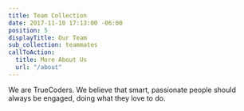 ```yaml
---
title: Team Collection
date: 2017-11-10 17:13:00 -06:00
position: 5
displayTitle: Our Team
sub_collection: teammates
callToAction:
  title: More About Us
  url: "/about"
---
```


We are TrueCoders. We believe that smart, passionate people should always be engaged, doing what they love to do.